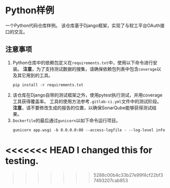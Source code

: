 # Python样例

一个Python代码仓库样例。
该仓库基于Django框架，实现了与软工平台OAuth接口的交互。

## 注意事项

1. Python仓库中的依赖包定义在`requirements.txt`中，使用以下命令进行安装。
   **注意**，为了支持测试数据的搜集，请确保依赖包列表中包含`coverage`以及其它用到的工具。
    ```
    pip install -r requirements.txt
    ```
2. 该仓库在Django自带的测试框架之外，使用pytest执行测试，并用coverage工具获得覆盖率。
   工具的使用方法参考`.gitlab-ci.yml`文件中的测试阶段。
   **注意**，请不要修改生成的报告的位置，以确保SonarQube能够获得测试结果。
3. `Dockerfile`的最后通过`gunicorn`以如下命令运行项目。
    ```
    gunicorn app.wsgi -b 0.0.0.0:80 --access-logfile - --log-level info
    ```
<<<<<<< HEAD
I changed this for testing.
=======
>>>>>>> 5288c00b4c33b27e99f4cf22bf37493207cab853
